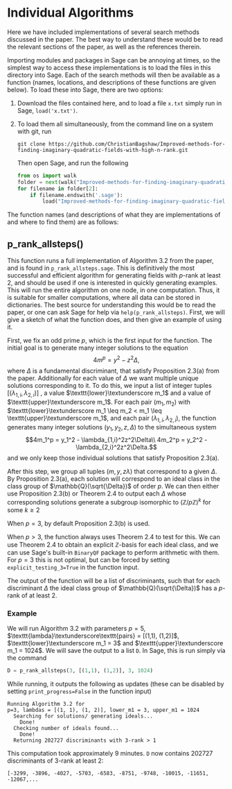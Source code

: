 
# Individual Algorithms 

Here we have included implementations of several search methods discussed in the paper. The best way to understand these would be to read the relevant sections of the paper, as well as the references therein. 

Importing modules and packages in Sage can be annoying at times, so the simplest way to access these implementations is to load the files in this directory into Sage. Each of the search methods will then be available as a function (names, locations, and descriptions of these functions are given below). To load these into Sage, there are two options:
1. Download the files contained here, and to load a file `x.txt` simply run in Sage, `load('x.txt')`.
2. To load them all simultaneously, from the command line on a system with git, run 

    ```
    git clone https://github.com/ChristianBagshaw/Improved-methods-for-finding-imaginary-quadratic-fields-with-high-n-rank.git
    ```

    Then open Sage, and run the following 

    ```python 
    from os import walk
    folder = next(walk("Improved-methods-for-finding-imaginary-quadratic-fields-with-high-n-rank/Individual Algorithms"))
    for filename in folder[2]:
        if filename.endswith('.sage'):
            load("Improved-methods-for-finding-imaginary-quadratic-fields-with-high-n-rank/Individual Algorithms/"+filename)
    ```

The function names (and descriptions of what they are implementations of and where to find them) are as follows:

## p_rank_allsteps()
This function runs a full implementation of Algorithm 3.2 from the paper, and is found in `p_rank_allsteps.sage`.  This is definitively the most successful and efficient algorithm for generating fields with $p$-rank at least 2, and should be used if one is interested in quickly generating examples. This will run the entire algorithm on one node, in one computation. Thus, it is suitable for smaller computations, where all data can be stored in dictionaries. The best source for understanding this would be to read the paper, or one can ask Sage for help via `help(p_rank_allsteps)`. First, we will give a sketch of what the function does, and then give an example of using it. 

First, we fix an odd prime $p$, which is the first input for the function. The initial goal is to generate many integer solutions to the equation 
$$4m^p = y^2 - z^2\Delta, $$
where $\Delta$ is a fundamental discriminant, that satisfy Proposition 2.3(a) from the paper.  Additionally for each value of $\Delta$ we want multiple unique solutions corresponding to it. To do this, we input a list of integer tuples $[(\lambda_{1,i}, \lambda_{2,i})]$ , a value $\texttt{lower}\textunderscore m_1$ and a value of $\texttt{upper}\textunderscore m_1$. For each pair $(m_1, m_2)$ with $\texttt{lower}\textunderscore m_1 \leq m_2 < m_1 \leq \texttt{upper}\textunderscore m_1$,  and each pair $(\lambda_{1,i}, \lambda_{2,i})$, the function generates many integer solutions $(y_1, y_2, z, \Delta)$ to the simultaneous system 
$$4m_1^p = y_1^2 - \lambda_{1,i}^2z^2\Delta\\ 
 4m_2^p = y_2^2 - \lambda_{2,i}^2z^2\Delta.$$
and we only keep those individual solutions that satisfy Proposition 2.3(a).  

After this step, we group all tuples $(m,y, z\lambda)$ that correspond to  a given $\Delta$. By Proposition 2.3(a), each solution will correspond to an ideal class in the class group of $\mathbb{Q}(\sqrt{\Delta})$ of order $p$.  We can then either use Proposition 2.3(b) or Theorem 2.4 to output each $\Delta$ whose corresponding solutions generate a subgroup isomorphic to $(\mathbb{Z}/p\mathbb{Z})^k$ for some $k \geq 2$

When $p=3$, by default Proposition 2.3(b) is used. 

When $p > 3$, the function always uses Theorem 2.4 to test for this. We can use Theorem 2.4 to obtain an explicit $\mathbb{Z}$-basis for each ideal class, and we can use Sage's built-in `BinaryQF` package to perform arithmetic with them. For $p=3$ this is not optimal, but can be forced by setting `explicit_testing_3=True` in the function input. 

The output of the function will be a list of discriminants, such that for each discriminant $\Delta$ the ideal class group of $\mathbb{Q}(\sqrt{\Delta})$ has a $p$-rank of at least 2. 

### Example
We will run Algorithm 3.2 with parameters $p=5$, $\texttt{lambda}\textunderscore\texttt{pairs} = [(1,1), (1,2)]$, $\texttt{lower}\textunderscore m_1 = 3$ and $\texttt{upper}\textunderscore m_1 = 1024$. We will save the output to a list `D`. In Sage, this is run simply via the command 
```python
D = p_rank_allsteps(3, [(1,1), (1,2)], 3, 1024)
```
While running, it outputs the following as updates (these can be disabled by setting `print_progress=False` in the function input)
```
Running Algorithm 3.2 for
p=3, lambdas = [(1, 1), (1, 2)], lower_m1 = 3, upper_m1 = 1024
  Searching for solutions/ generating ideals...
    Done!
  Checking number of ideals found...
    Done!
  Returning 202727 discriminants with 3-rank > 1
```
This computation took approximately 9 minutes. `D` now contains 202727 discriminants of 3-rank at least 2: 
```
[-3299, -3896, -4027, -5703, -6583, -8751, -9748, -10015, -11651, -12067,...
```



